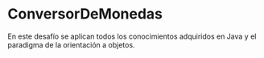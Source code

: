 # ConversorDeMonedas
En este desafío se aplican todos los conocimientos adquiridos en Java y el paradigma de la orientación a objetos.
